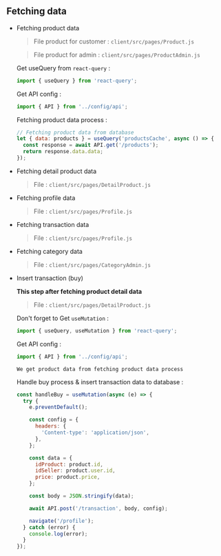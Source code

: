 ## Fetching data

- Fetching product data

  > File product for customer : `client/src/pages/Product.js`

  > File product for admin : `client/src/pages/ProductAdmin.js`

  Get useQuery from `react-query` :

  ```javascript
  import { useQuery } from 'react-query';
  ```

  Get API config :

  ```javascript
  import { API } from '../config/api';
  ```

  Fetching product data process :

  ```javascript
  // Fetching product data from database
  let { data: products } = useQuery('productsCache', async () => {
    const response = await API.get('/products');
    return response.data.data;
  });
  ```

* Fetching detail product data

  > File : `client/src/pages/DetailProduct.js`

* Fetching profile data

  > File : `client/src/pages/Profile.js`

* Fetching transaction data

  > File : `client/src/pages/Profile.js`

* Fetching category data

  > File : `client/src/pages/CategoryAdmin.js`

* Insert transaction (buy)

  **This step after fetching product detail data**

  > File : `client/src/pages/DetailProduct.js`

  Don't forget to Get `useMutation` :

  ```javascript
  import { useQuery, useMutation } from 'react-query';
  ```

  Get API config :

  ```javascript
  import { API } from '../config/api';
  ```

  `We get product data from fetching product data process`

  Handle buy process & insert transaction data to database :

  ```javascript
  const handleBuy = useMutation(async (e) => {
    try {
      e.preventDefault();

      const config = {
        headers: {
          'Content-type': 'application/json',
        },
      };

      const data = {
        idProduct: product.id,
        idSeller: product.user.id,
        price: product.price,
      };

      const body = JSON.stringify(data);

      await API.post('/transaction', body, config);

      navigate('/profile');
    } catch (error) {
      console.log(error);
    }
  });
  ```
